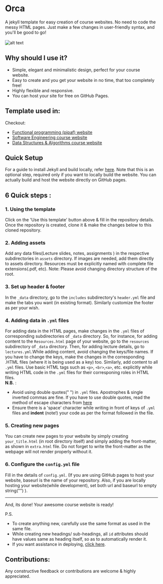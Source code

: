 # Orca
A jekyll template for easy creation of course websites. No need to code the messy HTML pages. Just make a few changes in user-friendly syntax, and you'll be good to go!
<br><br>
![alt text](assets/orca.jpg)

## Why should I use it?
* Simple, elegant and minimalistic design, perfect for your course website.
* Easy to create and you get your website in no time, that too completely free!
* Highly flexible and responsive.
* You can host your site for free on GitHub Pages.

## Template used in:
Checkout:
* [Functional programming (pipaf) website][pipaf]
* [Software Engineering course website][software]
* [Data Structures & Algorithms course website][DSA]

## Quick Setup
For a guide to install Jekyll and build locally, refer [here][jekyll_doc]. Note that this is an optional step, required only if you want to locally build the website. You can actually build and host the website directly on GitHub pages.

## 6 Quick steps :

 ### 1. Using the template 
 Click on the 'Use this template' button above & fill in the repository details. Once the repository is created, clone it & make the changes below to this cloned repository.  

 ### 2. Adding assets
 Add any data files(Lecture slides, notes, assignments ) in the respective subdirectories in `assets` directory. If images are needed, add them directly to assets directory. 
 Resources must be explicitly named with complete file extensions(.pdf, etc).
Note: Please avoid changing directory structure of the root.

 ### 3. Set up header & footer
 In the `_data` directory, go to the `includes` subdirectory's `header.yml` file and make the tabs you want (in existing format). Similarly customize the footer as per your wish.

 ### 4. Adding data in `.yml` files
 For adding data in the HTML pages, make changes in the `.yml` files of corresponding subdirectories of `_data` directory. So, for instance, for adding content to the `Resources.html` page of your website, go to the `resources` subdirectory of `_data` directory. Then, for adding lecture details, go to `lectures.yml`.While adding content, avoid changing the keys/file names. If you have to change the keys, make the changes in the corresponding .HTML files (where it is being used as a key) too. Similarly, add content to all `.yml` files.
 Use basic HTML tags such as `<p>`, `<br>`,`<a>`, etc. explicitly while writing HTML code in the `.yml` files for their corresponing roles in HTML files.<br>
**N.B.** :
* Avoid using double quotes(" ") in `.yml` files. Apostrophes & single inverted commas are fine. If you have to use double quotes, read the method of escape characters from [here][jekyll-qoutes]
* Ensure there is a 'space' character while writing in front of keys of `.yml` files and **indent** (note!) your code as per the format followed in the file.

 ### 5. Creating new pages
 You can create new pages to your website by simply creating `your_title.html` (in root directory itself) and simply adding the front-matter, as shown in `extra.html` file. Do not forget to write the front-matter as the webpage will not render properly without it.

 ### 6. Configure the `config.yml` file
 Fill in the details of `config.yml`. (If you are using GitHub pages to host your website, baseurl is the name of your repository. Also, if you are locally hosting your website(while development), set both url and baseurl to empty string("") ).
<hr>
<p>
And, its done! Your awesome course website is ready! 
</p>
P.S.

* To create anything new, carefully use the same format as used in the same file.
* While creating new headings/ sub-headings, all `id` attributes should have values same as heading itself, so as to automatically render it.
* If you want assistance in deploying, [click here][deploy].

## Contributions:
Any constructive feedback or contributions are welcome & highly appreciated.

[jekyll-qoutes]: https://talk.jekyllrb.com/t/how-to-use-single-quote-and-double-quote-as-part-of-title-without-escaping/2705
[website]: https://atharva-chandak.github.io/orca_web_template/
[deploy]: https://jekyllrb.com/docs/deployment/third-party/
[jekyll_doc]: https://jekyllrb.com/docs/
[pipaf]: https://p-paf.github.io/
[software]: https://sagarmittal1.github.io/3-SE/
[DSA]: https://sagarmittal1.github.io/3-DSA/
